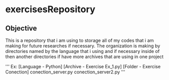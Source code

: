 # exercisesRepository

## Objective
This is a repository that i am using to storage all of my codes that i am making for future researches if necessary. The organization is making by directories named by the language that i using and if necessary inside of then another directories if have more archives that are using in one project

'''
Ex:
[Language - Python]
  [Archive - Exercise Ex_1.py]
  [Folder - Exercise Conection]
    conection_server.py
    conection_server2.py
'''
